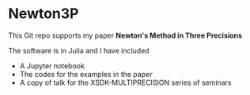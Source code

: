 # Newton3P
This Git repo supports my paper __Newton's Method in Three Precisions__

The software is in Julia and I have included 
  - A Jupyter notebook
  - The codes for the examples in the paper
  - A copy of talk for the XSDK-MULTIPRECISION series of seminars

